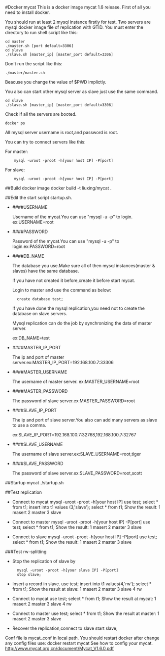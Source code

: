 #Docker mycat
This is a docker image mycat 1.6 release.
First of all you need to install docker.


You should run at least 2 mysql instance firstly for test.
Two servers are mysql docker image file of replication with GTID.
You must enter the directory to run shell script like this:

    cd master
    ./master.sh [port default=3306]
    cd slave
    ./slave.sh [master_ip] [master_port default=3306]
        
Don't run the script like this:  

    ./master/master.sh
    
Beacuse you change the value of $PWD implictly.

You also can start other mysql server as slave just use the same command.

    cd slave
    ./slave.sh [master_ip] [master_port default=3306]

Check if all the servers are booted.

    docker ps

All mysql server username is root,and password is root.

You can try to connect servers like this:

For master:
        
        mysql -uroot -proot -h[your host IP] -P[port]
        
For slave:
        
        mysql -uroot -proot -h[your host IP] -P[port]


##Build docker image
        docker build -t liuxing/mycat .
        
##Edit the start script startup.sh.

* ####USERNAME
 
  Username of the mycat.You can use "mysql -u -p" to login. ex:USERNAME=root

* ####PASSWORD
  
  Password of the mycat.You can use "mysql -u -p" to login.ex:PASSWORD=root

* ####DB_NAME 

  The database you use.Make sure all of then mysql instances(master & slaves) have the same database.
  
  If you have not created it before,create it before start mycat.
  
  Login to master and use the command as below:
    
        create database test;
  
  If you have done the mysql replication,you need not to create the database on slave servers.
  
  Mysql replication can do the job by synchronizing the data of  master server.
  
  ex:DB_NAME=test

* ####MASTER_IP_PORT
  
  The ip and port of master server.ex:MASTER_IP_PORT=192.168.100.7:33306

* ####MASTER_USERNAME
  
  The username of master server. ex:MASTER_USERNAME=root 

* ####MASTER_PASSWORD
  
  The password of slave server.ex:MASTER_PASSWORD=root

* ####SLAVE_IP_PORT

  The ip and port of slave server.You also can add many servers as slave to use a comma.
  
  ex:SLAVE_IP_PORT=192.168.100.7:32768,192.168.100.7:32767 

* ####SLAVE_USERNAME

  The username of slave server.ex:SLAVE_USERNAME=root,tiger

* ####SLAVE_PASSWORD

  The password of slave server.ex:SLAVE_PASSWORD=root,scott

##Startup mycat
        ./startup.sh
        
##Test replication
* Connect to mycat
        mysql -uroot -proot -h[your host IP]
        use test;
        select * from t1;
        insert into t1 values (3,'slave');
        select * from t1;
Show the result: 
            1  masert
            2  master
            3  slave

* Connect to master
        mysql -uroot -proot -h[your host IP] -P[port]
        use test;
        select * from t1;
Show the result: 
            1  masert
            2  master
            3  slave

* Connect to slave
        mysql -uroot -proot -h[your host IP] -P[port]
        use test;
        select * from t1;
Show the result: 
            1  masert
            2  master
            3  slave


###Test rw-splitting 
* Stop the replication of slave by

        mysql -uroot -proot -h[your slave IP] -P[port]    
        stop slave;
* Insert a record in slave.
        use test;
        insert into t1 values(4,'rw');
        select * from t1;
Show the result at slave: 
            1  masert
            2  master
            3  slave
            4  rw
* Connect to mycat
        use test;
        select * from t1;
Show the result at mycat: 
            1  masert
            2  master
            3  slave
            4  rw
* Connect to master
        use test;
        select * from t1;
Show the result at master: 
            1  masert
            2  master
            3  slave
* Recover the replication,connect to slave
        start slave;

Conf file is mycat_conf in local path.
You should restart docker after change any config files use:
        docker restart mycat
See how to config your mycat.
        http://www.mycat.org.cn/document/Mycat_V1.6.0.pdf

